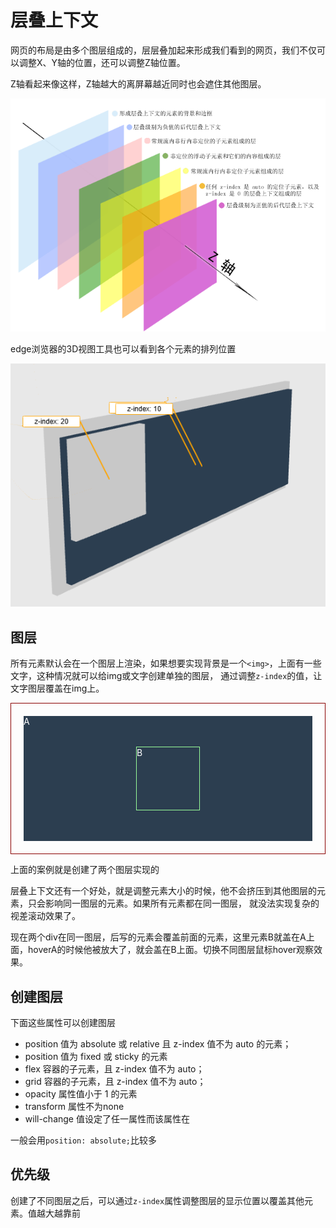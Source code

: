# 层叠上下文

网页的布局是由多个图层组成的，层层叠加起来形成我们看到的网页，我们不仅可以调整X、Y轴的位置，还可以调整Z轴位置。

Z轴看起来像这样，Z轴越大的离屏幕越近同时也会遮住其他图层。

![图层](./__image/stacking-context/0d67645b399fc669.png)

edge浏览器的3D视图工具也可以看到各个元素的排列位置

![3D视图](./__image/stacking-context/PixPin_2025-08-25_16-40-23.png)

## 图层

所有元素默认会在一个图层上渲染，如果想要实现背景是一个`<img>`，上面有一些文字，这种情况就可以给img或文字创建单独的图层，
通过调整`z-index`的值，让文字图层覆盖在img上。

<div style="padding: 20px;
  border: 1px solid darkred;
  display: grid;
  justify-items: center;
  align-items: center;
  color: white;
  grid-template-areas: '_';">
  <div style="width: 100%;
    height: 200px;
    background: #2c3e50;
    z-index: 10;
    grid-area: _;">A
  </div>
  <div style="width: 100px;
    height: 100px;
    z-index: 20;
    border: 1px solid palegreen;
    grid-area: _;">B
  </div>
</div>

上面的案例就是创建了两个图层实现的

层叠上下文还有一个好处，就是调整元素大小的时候，他不会挤压到其他图层的元素，只会影响同一图层的元素。如果所有元素都在同一图层，
就没法实现复杂的视差滚动效果了。

<script setup>
import ElHover from '@/components/css/stacking-context/el-hover.vue'
</script>

<ElHover />

现在两个div在同一图层，后写的元素会覆盖前面的元素，这里元素B就盖在A上面，hoverA的时候他被放大了，就会盖在B上面。切换不同图层鼠标hover观察效果。

## 创建图层

下面这些属性可以创建图层

- position 值为 absolute 或 relative 且 z-index 值不为 auto 的元素；
- position 值为 fixed 或 sticky 的元素
- flex 容器的子元素，且 z-index 值不为 auto；
- grid 容器的子元素，且 z-index 值不为 auto；
- opacity 属性值小于 1 的元素
- transform 属性不为none
- will-change 值设定了任一属性而该属性在 

一般会用`position: absolute;`比较多

## 优先级

创建了不同图层之后，可以通过`z-index`属性调整图层的显示位置以覆盖其他元素。值越大越靠前
